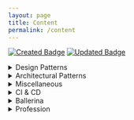 ```yaml
---
layout: page
title: Content
permalink: /content
---
```


[![Created Badge](https://badges.pufler.dev/created/isurunuwanthilaka/isurunuwanthilaka.github.io)](https://badges.pufler.dev)
[![Updated Badge](https://badges.pufler.dev/updated/isurunuwanthilaka/isurunuwanthilaka.github.io)](https://badges.pufler.dev)

<details>
  <summary>Design Patterns</summary>
  <ol>
  <li><a href="https://isurunuwanthilaka.github.io/engineering/2020/04/22/design-patterns-intro">Introduction</a></li>

  <li><a href="https://isurunuwanthilaka.github.io/engineering/2020/04/27/singleton-pattern">Singleton Pattern</a></li>

  </ol>
</details>

<details>
  <summary>Architectural Patterns</summary>
  
</details>

<details>
  <summary>Miscellaneous</summary>
  <ol>
  <li><a href="https://isurunuwanthilaka.github.io/engineering/2020/11/12/diagnosing-memory-leaks">
  Identification of Memory Leaks</a></li>
  <li><a href="https://isurunuwanthilaka.github.io/engineering/2020/10/25/oauth2-jwt-hybrid-architecture">
  OAuth2 + JWT Hybrid Architecture</a></li>
  <li><a href="https://isurunuwanthilaka.github.io/engineering/2020/06/24/compiler-scratch">
  Compilers from scratch</a></li>
  <li><a href="https://isurunuwanthilaka.github.io/engineering/2020/10/17/apache-poi">
  Lets play with Apache POI</a></li>
  <li><a href="https://isurunuwanthilaka.github.io/engineering/2020/10/18/get-into-mqtt-in-2-minutes">
  Get into MQTT in 3 minutes (Python+Docker)</a></li>
  </ol>
</details>

<details>
  <summary>CI & CD</summary>
  <ol>
  <li><a href="https://isurunuwanthilaka.github.io/engineering/2020/06/18/jenkins-beginner">
  Jenkins Beginner Guide</a></li>
  <li><a href="https://isurunuwanthilaka.github.io/engineering/2020/10/19/docker-zero-to-hero">
  Docker Beginner Guide</a></li>
  <li><a href="https://isurunuwanthilaka.github.io/engineering/2020/10/20/docker-image-to-dockerhub-from-bitbucket">
  Deploying docker images from Bitbucket to Docker Hub</a></li>
  <li><a href="https://isurunuwanthilaka.github.io/engineering/2020/10/21/docker-image-for-go-app">
  Building Docker image for GO application</a></li>
  <li><a href="https://isurunuwanthilaka.github.io/engineering/2021/02/18/docker-jenkins-ansible-automation">
  Docker container deployment with Jenkins and Ansible</a></li>
  </ol>
</details>

<details>
  <summary>Ballerina</summary>

  <ol>
  <li><a href="https://isurunuwanthilaka.github.io/engineering/2020/05/15/ballerina-medium-connector">Ballerina connector for Medium</a></li>
  </ol>

</details>

<details>
  <summary>Profession</summary>

  <ol>
  <li><a href="https://isurunuwanthilaka.github.io/mind/2020/04/18/mind-engineering-part-1">Mind Engineering for Professionals | Part 1</a></li>
  <li><a href="https://isurunuwanthilaka.github.io/profession/2021/03/02/mit-1-anniversary">What I learnt in my 1st year as a Software Engineer!</a></li>
  </ol>

</details>
